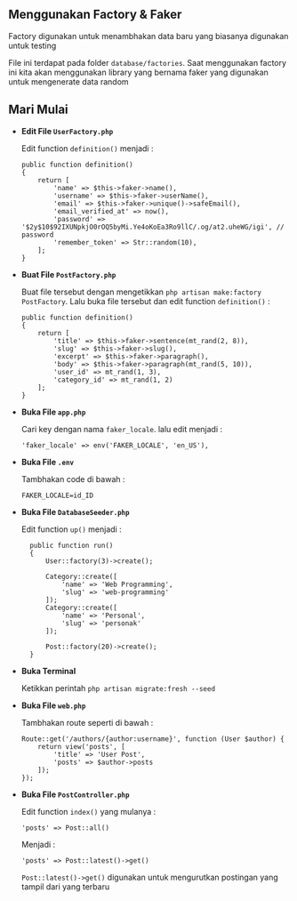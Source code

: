 ## Menggunakan Factory & Faker

Factory digunakan untuk menambhakan data baru yang biasanya digunakan untuk testing

File ini terdapat pada folder `database/factories`. Saat menggunakan factory ini kita akan menggunakan library yang bernama faker yang digunakan untuk mengenerate data random

## Mari Mulai

- **Edit File `UserFactory.php`**

  Edit function `definition()` menjadi :

  ```
  public function definition()
  {
      return [
          'name' => $this->faker->name(),
          'username' => $this->faker->userName(),
          'email' => $this->faker->unique()->safeEmail(),
          'email_verified_at' => now(),
          'password' => '$2y$10$92IXUNpkjO0rOQ5byMi.Ye4oKoEa3Ro9llC/.og/at2.uheWG/igi', // password
          'remember_token' => Str::random(10),
      ];
  }
  ```

- **Buat File `PostFactory.php`**

  Buat file tersebut dengan mengetikkan `php artisan make:factory PostFactory`. Lalu buka file tersebut dan edit function `definition()` :

  ```
  public function definition()
  {
      return [
          'title' => $this->faker->sentence(mt_rand(2, 8)),
          'slug' => $this->faker->slug(),
          'excerpt' => $this->faker->paragraph(),
          'body' => $this->faker->paragraph(mt_rand(5, 10)),
          'user_id' => mt_rand(1, 3),
          'category_id' => mt_rand(1, 2)
      ];
  }
  ```

- **Buka File `app.php`**

  Cari key dengan nama `faker_locale`. lalu edit menjadi :

  ```
  'faker_locale' => env('FAKER_LOCALE', 'en_US'),
  ```

- **Buka File `.env`**

  Tambhakan code di bawah :

  ```
  FAKER_LOCALE=id_ID
  ```

- **Buka File `DatabaseSeeder.php`**

  Edit function `up()` menjadi :

  ```
    public function run()
    {
        User::factory(3)->create();

        Category::create([
            'name' => 'Web Programming',
            'slug' => 'web-programming'
        ]);
        Category::create([
            'name' => 'Personal',
            'slug' => 'personak'
        ]);

        Post::factory(20)->create();
    }
  ```

- **Buka Terminal**

  Ketikkan perintah `php artisan migrate:fresh --seed`

- **Buka File `web.php`**

  Tambhakan route seperti di bawah :

  ```
  Route::get('/authors/{author:username}', function (User $author) {
      return view('posts', [
          'title' => 'User Post',
          'posts' => $author->posts
      ]);
  });
  ```

- **Buka File `PostController.php`**

  Edit function `index()` yang mulanya :

  ```
  'posts' => Post::all()
  ```

  Menjadi :

  ```
  'posts' => Post::latest()->get()
  ```

  `Post::latest()->get()` digunakan untuk mengurutkan postingan yang tampil dari yang terbaru
